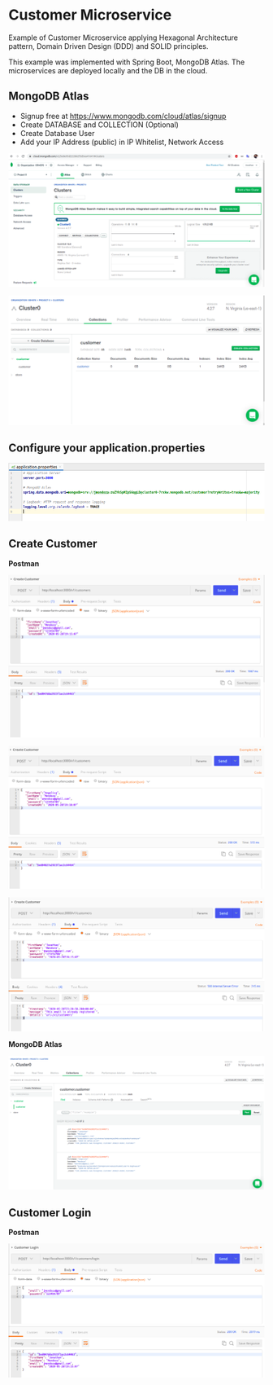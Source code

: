 # Customer Microservice

Example of Customer Microservice applying Hexagonal Architecture pattern, Domain Driven Design (DDD) and SOLID principles.

This example was implemented with Spring Boot, MongoDB Atlas. The microservices are deployed locally and the DB in the cloud.

## MongoDB Atlas
- Signup free at https://www.mongodb.com/cloud/atlas/signup 
- Create DATABASE and COLLECTION (Optional)
- Create Database User
- Add your IP Address (public) in IP Whitelist, Network Access

![Screenshot](prtsc/Customer-1.png)

![Screenshot](prtsc/Customer-1.1.png)

## Configure your application.properties

![Screenshot](prtsc/Customer-2.png)

## Create Customer

**Postman**

![Screenshot](prtsc/Customer-3.png)

![Screenshot](prtsc/Customer-3.1.png)

![Screenshot](prtsc/Customer-3.2.png)

**MongoDB Atlas**

![Screenshot](prtsc/Customer-3.3.png)

## Customer Login

**Postman**

![Screenshot](prtsc/Customer-4.png)


